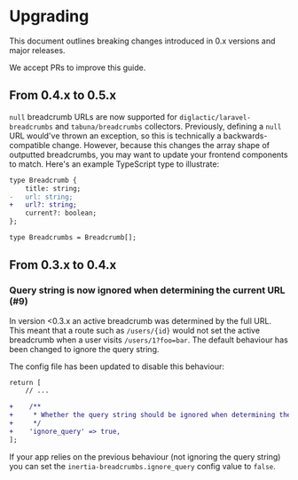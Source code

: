 # Upgrading

This document outlines breaking changes introduced in 0.x versions and major releases.

We accept PRs to improve this guide.

## From 0.4.x to 0.5.x

`null` breadcrumb URLs are now supported for `diglactic/laravel-breadcrumbs` and `tabuna/breadcrumbs` collectors. 
Previously, defining a `null` URL would've thrown an exception, so this is technically a backwards-compatible change.
However, because this changes the array shape of outputted breadcrumbs, you may want to update your frontend components
to match. Here's an example TypeScript type to illustrate:

```diff
type Breadcrumb {
    title: string;
-   url: string;
+   url?: string;
    current?: boolean;
};

type Breadcrumbs = Breadcrumb[];
```

## From 0.3.x to 0.4.x

### Query string is now ignored when determining the current URL (#9)

In version <0.3.x an active breadcrumb was determined by the full URL.
This meant that a route such as `/users/{id}` would not set the active breadcrumb when a user visits `/users/1?foo=bar`.
The default behaviour has been changed to ignore the query string.

The config file has been updated to disable this behaviour:
```diff
return [
    // ...

+    /**
+     * Whether the query string should be ignored when determining the current route
+     */
+    'ignore_query' => true,
];
```

If your app relies on the previous behaviour (not ignoring the query string) you can set the `inertia-breadcrumbs.ignore_query` config value to `false`.
